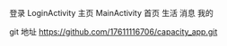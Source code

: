 

登录
LoginActivity
主页
MainActivity
首页
生活
消息
我的

git 地址
https://github.com/17611116706/capacity_app.git
